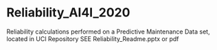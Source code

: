 # Reliability_AI4I_2020
Reliability calculations performed on a Predictive Maintenance Data set, located in UCI Repository
SEE Reliability_Readme.pptx or pdf
